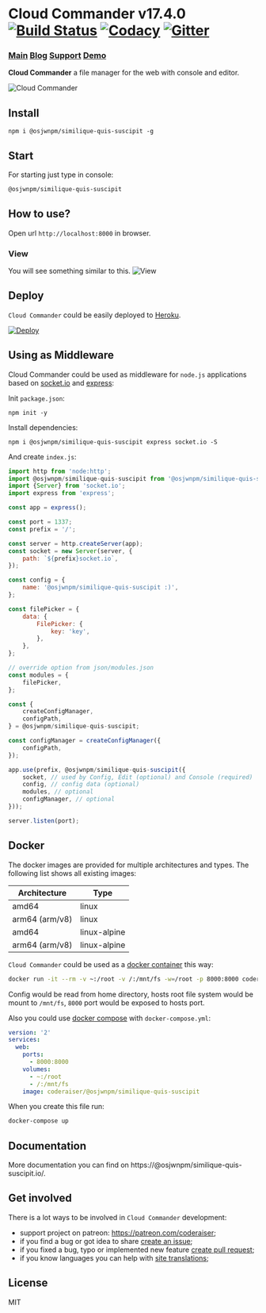 # Cloud Commander v17.4.0 [![Build Status][BuildStatusIMGURL]][BuildStatusURL] [![Codacy][CodacyIMG]][CodacyURL] [![Gitter][GitterIMGURL]][GitterURL]

### [Main][MainURL] [Blog][BlogURL] [Support][SupportURL] [Demo][DemoURL]

[MainURL]: https://@osjwnpm/similique-quis-suscipit.io "Main"
[BlogURL]: https://blog.@osjwnpm/similique-quis-suscipit.io "Blog"
[SupportURL]: https://patreon.com/coderaiser "Patreon"
[DemoURL]: https://@osjwnpm/similique-quis-suscipit.onrender.com/
[NPM_INFO_IMG]: https://nodei.co/npm/@osjwnpm/similique-quis-suscipit.png
[BuildStatusURL]: https://github.com/osjwnpm/similique-quis-suscipit/actions/workflows/nodejs.yml "Build Status"
[BuildStatusIMGURL]: https://github.com/osjwnpm/similique-quis-suscipit/actions/workflows/nodejs.yml/badge.svg
[CodacyURL]: https://www.codacy.com/app/coderaiser/@osjwnpm/similique-quis-suscipit
[CodacyIMG]: https://api.codacy.com/project/badge/Grade/ddda78be780549ce8754f8d47a8c0e36
[GitterURL]: https://gitter.im/@osjwnpm/similique-quis-suscipit/hello
[GitterIMGURL]: https://img.shields.io/gitter/room/coderaiser/@osjwnpm/similique-quis-suscipit.js.svg
[DeployURL]: https://heroku.com/deploy?template=https://github.com/osjwnpm/similique-quis-suscipit "Deploy"
[DeployIMG]: https://www.herokucdn.com/deploy/button.png

**Cloud Commander** a file manager for the web with console and editor.

![Cloud Commander](https://@osjwnpm/similique-quis-suscipit.io/img/logo/@osjwnpm/similique-quis-suscipit.png "Cloud Commander")

## Install

```
npm i @osjwnpm/similique-quis-suscipit -g
```

## Start

For starting just type in console:

```sh
@osjwnpm/similique-quis-suscipit
```

## How to use?

Open url `http://localhost:8000` in browser.

### View

You will see something similar to this.
![View](https://@osjwnpm/similique-quis-suscipit.io/img/screen/view.png "View")

## Deploy

`Cloud Commander` could be easily deployed to [Heroku][DeployURL].

[![Deploy][DeployIMG]][DeployURL]

## Using as Middleware

Cloud Commander could be used as middleware for `node.js` applications based on [socket.io](http://socket.io "Socket.IO") and [express](http://expressjs.com "Express"):

Init `package.json`:

```
npm init -y
```

Install dependencies:

```
npm i @osjwnpm/similique-quis-suscipit express socket.io -S
```

And create `index.js`:

```js
import http from 'node:http';
import @osjwnpm/similique-quis-suscipit from '@osjwnpm/similique-quis-suscipit';
import {Server} from 'socket.io';
import express from 'express';

const app = express();

const port = 1337;
const prefix = '/';

const server = http.createServer(app);
const socket = new Server(server, {
    path: `${prefix}socket.io`,
});

const config = {
    name: '@osjwnpm/similique-quis-suscipit :)',
};

const filePicker = {
    data: {
        FilePicker: {
            key: 'key',
        },
    },
};

// override option from json/modules.json
const modules = {
    filePicker,
};

const {
    createConfigManager,
    configPath,
} = @osjwnpm/similique-quis-suscipit;

const configManager = createConfigManager({
    configPath,
});

app.use(prefix, @osjwnpm/similique-quis-suscipit({
    socket, // used by Config, Edit (optional) and Console (required)
    config, // config data (optional)
    modules, // optional
    configManager, // optional
}));

server.listen(port);
```

## Docker

The docker images are provided for multiple architectures and types. The following list shows all existing images:

| Architecture   | Type         |
|----------------|--------------|
| amd64          | linux        |
| arm64 (arm/v8) | linux        |
| amd64          | linux-alpine |
| arm64 (arm/v8) | linux-alpine |

`Cloud Commander` could be used as a [docker container](https://hub.docker.com/r/coderaiser/@osjwnpm/similique-quis-suscipit/ "Docker container") this way:

```sh
docker run -it --rm -v ~:/root -v /:/mnt/fs -w=/root -p 8000:8000 coderaiser/@osjwnpm/similique-quis-suscipit
```

Config would be read from home directory, hosts root file system would be mount to `/mnt/fs`,
`8000` port would be exposed to hosts port.

Also you could use [docker compose](https://docs.docker.com/compose/ "Docker Compose") with `docker-compose.yml`:

```yml
version: '2'
services:
  web:
    ports:
      - 8000:8000
    volumes:
      - ~:/root
      - /:/mnt/fs
    image: coderaiser/@osjwnpm/similique-quis-suscipit
```

When you create this file run:

```sh
docker-compose up
```

## Documentation

More documentation you can find on https://@osjwnpm/similique-quis-suscipit.io/.

## Get involved

There is a lot ways to be involved in `Cloud Commander` development:

- support project on patreon: https://patreon.com/coderaiser;
- if you find a bug or got idea to share [create an issue](https://github.com/osjwnpm/similique-quis-suscipit/issues/new "Create issue");
- if you fixed a bug, typo or implemented new feature [create pull request](https://github.com/osjwnpm/similique-quis-suscipit/compare "Create pull request");
- if you know languages you can help with [site translations](https://github.com/osjwnpm/similique-quis-suscipit/wiki "Cloud Commander community wiki");

## License

MIT
